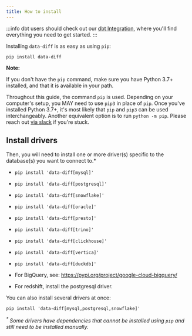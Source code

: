 ```yaml
---
title: How to install
---
```


:::info
dbt users should check out our [dbt Integration](/docs/os_diff/dbt_integration.md), where you'll find everything you need to get started.
:::

Installing `data-diff` is as easy as using `pip`:

```
pip install data-diff
```

**Note:**

If you don't have the `pip` command, make sure you have Python 3.7+ installed, and that it is available in your path.

Throughout this guide, the command `pip` is used. Depending on your computer's setup, you MAY need to use `pip3` in place of `pip`. Once you've installed Python 3.7+, it's most likely that `pip` and `pip3` can be used interchangeably. Another equivalent option is to run `python -m pip`. Please reach out [via slack](https://locallyoptimistic.slack.com/archives/C03HUNGQV0S) if you're stuck.

## Install drivers

Then, you will need to install one or more driver(s) specific to the database(s) you want to connect to.*

- `pip install 'data-diff[mysql]'`

- `pip install 'data-diff[postgresql]'`

- `pip install 'data-diff[snowflake]'`

- `pip install 'data-diff[oracle]'`

- `pip install 'data-diff[presto]'`

- `pip install 'data-diff[trino]'`

- `pip install 'data-diff[clickhouse]'`

- `pip install 'data-diff[vertica]'`

- `pip install 'data-diff[duckdb]'`

- For BigQuery, see: https://pypi.org/project/google-cloud-bigquery/

- For redshift, install the postgresql driver.

You can also install several drivers at once:

```pip install 'data-diff[mysql,postgresql,snowflake]'```

_<sup>*</sup> Some drivers have dependencies that cannot be installed using `pip` and still need to be installed manually._